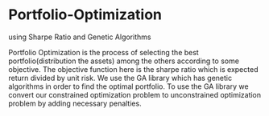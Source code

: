 # Portfolio-Optimization
using Sharpe Ratio and Genetic Algorithms

Portfolio Optimization is the process of selecting the best
portfolio(distribution the assets) among the others according to some
objective. The objective function here is the sharpe ratio which is expected
return divided by unit risk. We use the GA library which has genetic
algorithms in order to find the optimal portfolio. To use the GA library we
convert our constrained optimization problem to unconstrained optimization
problem by adding necessary penalties.
